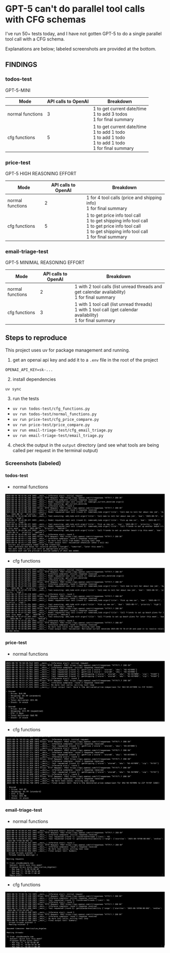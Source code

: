 # GPT-5 can't do parallel tool calls with CFG schemas

I've run 50+ tests today, and I have not gotten GPT-5 to do a single parallel tool call with a CFG schema.

Explanations are below; labeled screenshots are provided at the bottom.

## FINDINGS

### todos-test

GPT-5-MINI

| Mode             | API calls to OpenAI | Breakdown                                                                                                  |
| ---------------- | ------------------- | ---------------------------------------------------------------------------------------------------------- |
| normal functions | 3                   | 1 to get current date/time<br>1 to add 3 todos<br>1 for final summary                                      |
| cfg functions    | 5                   | 1 to get current date/time<br>1 to add 1 todo<br>1 to add 1 todo<br>1 to add 1 todo<br>1 for final summary |

### price-test

GPT-5 HIGH REASONING EFFORT

| Mode             | API calls to OpenAI | Breakdown                                                                                                                                                     |
| ---------------- | ------------------- | ------------------------------------------------------------------------------------------------------------------------------------------------------------- |
| normal functions | 2                   | 1 for 4 tool calls (price and shipping info)<br>1 for final summary                                                                                           |
| cfg functions    | 5                   | 1 to get price info tool call<br>1 to get shipping info tool call<br>1 to get price info tool call<br>1 to get shipping info tool call<br>1 for final summary |

### email-triage-test

GPT-5 MINIMAL REASONING EFFORT

| Mode             | API calls to OpenAI | Breakdown                                                                                                         |
| ---------------- | ------------------- | ----------------------------------------------------------------------------------------------------------------- |
| normal functions | 2                   | 1 with 2 tool calls (list unread threads and get calendar availability)<br>1 for final summary                    |
| cfg functions    | 3                   | 1 with 1 tool call (list unread threads)<br>1 with 1 tool call (get calendar availability)<br>1 for final summary |

## Steps to reproduce

This project uses uv for package management and running.

1. get an openai api key and add it to a `.env` file in the root of the project

```
OPENAI_API_KEY=sk-...
```

2. install dependencies

```
uv sync
```

3. run the tests

- `uv run todos-test/cfg_functions.py`
- `uv run todos-test/normal_functions.py`
- `uv run price-test/cfg_price_compare.py`
- `uv run price-test/price_compare.py`
- `uv run email-triage-test/cfg_email_triage.py`
- `uv run email-triage-test/email_triage.py`

4. check the output in the `output` directory (and see what tools are being called per request in the terminal output)

### Screenshots (labeled)

#### todos-test

- normal functions

![todos-test — normal functions](./images/todos-normal.png)

- cfg functions

![todos-test — cfg functions](./images/todos-cfg.png)

#### price-test

- normal functions

![price-test — normal functions](./images/price-normal.png)

- cfg functions

![price-test — cfg functions](./images/price-cfg.png)

#### email-triage-test

- normal functions

![email-triage-test — normal functions](./images/email-normal.png)

- cfg functions

![email-triage-test — cfg functions](./images/email-cfg.png)
